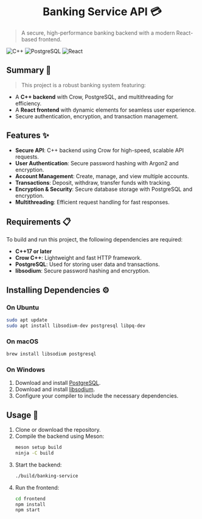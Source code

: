 <h1 align="center" style="font-size: 2em;">Banking Service API 💳</h1>

> A secure, high-performance banking backend with a modern React-based frontend.

![C++](https://img.shields.io/badge/c++-%2300599C.svg?style=flat&logo=c%2B%2B&logoColor=white)
![PostgreSQL](https://img.shields.io/badge/postgresql-%23336791.svg?style=flat&logo=postgresql&logoColor=white)
![React](https://img.shields.io/badge/react-%2361DAFB.svg?style=flat&logo=react&logoColor=white)

## Summary 📝
> This project is a robust banking system featuring:
- A **C++ backend** with Crow, PostgreSQL, and multithreading for efficiency.
- A **React frontend** with dynamic elements for seamless user experience.
- Secure authentication, encryption, and transaction management.

## Features ✨
- **Secure API**: C++ backend using Crow for high-speed, scalable API requests.
- **User Authentication**: Secure password hashing with Argon2 and encryption.
- **Account Management**: Create, manage, and view multiple accounts.
- **Transactions**: Deposit, withdraw, transfer funds with tracking.
- **Encryption & Security**: Secure database storage with PostgreSQL and encryption.
- **Multithreading**: Efficient request handling for fast responses.

## Requirements 📋

To build and run this project, the following dependencies are required:
- **C++17 or later**
- **Crow C++**: Lightweight and fast HTTP framework.
- **PostgreSQL**: Used for storing user data and transactions.
- **libsodium**: Secure password hashing and encryption.

## Installing Dependencies ⚙️

### On Ubuntu
```bash
sudo apt update
sudo apt install libsodium-dev postgresql libpq-dev
```

### On macOS
```bash
brew install libsodium postgresql
```

### On Windows
1. Download and install [PostgreSQL](https://www.postgresql.org/download/).
2. Download and install [libsodium](https://libsodium.gitbook.io/doc/installation).
3. Configure your compiler to include the necessary dependencies.

## Usage 🚀
1. Clone or download the repository.
2. Compile the backend using Meson:
   ```bash
   meson setup build
   ninja -C build
   ```
3. Start the backend:
   ```bash
   ./build/banking-service
   ```
4. Run the frontend:
   ```bash
   cd frontend
   npm install
   npm start
   ```
